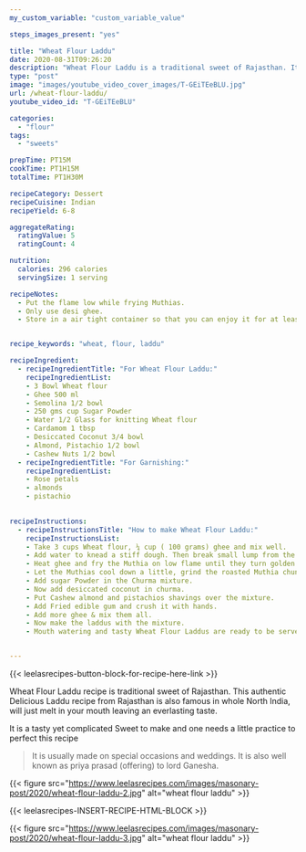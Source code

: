 ```yaml
---
my_custom_variable: "custom_variable_value"

steps_images_present: "yes"

title: "Wheat Flour Laddu"
date: 2020-08-31T09:26:20
description: "Wheat Flour Laddu is a traditional sweet of Rajasthan. It is usually made on special occasions and weddings."
type: "post"
image: "images/youtube_video_cover_images/T-GEiTEeBLU.jpg"
url: /wheat-flour-laddu/
youtube_video_id: "T-GEiTEeBLU"

categories: 
  - "flour"
tags:
  - "sweets"

prepTime: PT15M
cookTime: PT1H15M
totalTime: PT1H30M

recipeCategory: Dessert
recipeCuisine: Indian
recipeYield: 6-8

aggregateRating:
  ratingValue: 5
  ratingCount: 4

nutrition:
  calories: 296 calories
  servingSize: 1 serving

recipeNotes: 
  - Put the flame low while frying Muthias.
  - Only use desi ghee.
  - Store in a air tight container so that you can enjoy it for at least 1 month. 


recipe_keywords: "wheat, flour, laddu"

recipeIngredient:
  - recipeIngredientTitle: "For Wheat Flour Laddu:"
    recipeIngredientList: 
    - 3 Bowl Wheat flour
    - Ghee 500 ml 
    - Semolina 1/2 bowl
    - 250 gms cup Sugar Powder
    - Water 1/2 Glass for knitting Wheat flour
    - Cardamom 1 tbsp
    - Desiccated Coconut 3/4 bowl
    - Almond, Pistachio 1/2 bowl
    - Cashew Nuts 1/2 bowl
  - recipeIngredientTitle: "For Garnishing:"
    recipeIngredientList: 
    - Rose petals
    - almonds
    - pistachio
    

recipeInstructions:
  - recipeInstructionsTitle: "How to make Wheat Flour Laddu:"
    recipeInstructionsList:
    - Take 3 cups Wheat flour, ¼ cup ( 100 grams) ghee and mix well. 
    - Add water to knead a stiff dough. Then break small lump from the kneaded wheat dough, bind it and press gently to give Muthia shape. 
    - Heat ghee and fry the Muthia on low flame until they turn golden brown in color.
    - Let the Muthias cool down a little, grind the roasted Muthia chunks to prepare a grainy textured mixture.
    - Add sugar Powder in the Churma mixture.
    - Now add desiccated coconut in churma.
    - Put Cashew almond and pistachios shavings over the mixture.
    - Add Fried edible gum and crush it with hands.
    - Add more ghee & mix them all.
    - Now make the laddus with the mixture.
    - Mouth watering and tasty Wheat Flour Laddus are ready to be served.


---
```


{{< leelasrecipes-button-block-for-recipe-here-link >}}

Wheat Flour Laddu recipe is traditional sweet of Rajasthan. This authentic Delicious Laddu recipe from Rajasthan is also famous in whole North India, will just melt in your mouth leaving an everlasting taste. 

It is a tasty yet complicated Sweet to make and one needs a little practice to perfect this recipe 

> It is usually made on special occasions and weddings. It is also well known as priya prasad (offering) to lord Ganesha.


{{< figure src="https://www.leelasrecipes.com/images/masonary-post/2020/wheat-flour-laddu-2.jpg" alt="wheat flour laddu" >}}


{{< leelasrecipes-INSERT-RECIPE-HTML-BLOCK >}}

{{< figure src="https://www.leelasrecipes.com/images/masonary-post/2020/wheat-flour-laddu-3.jpg" alt="wheat flour laddu" >}}


